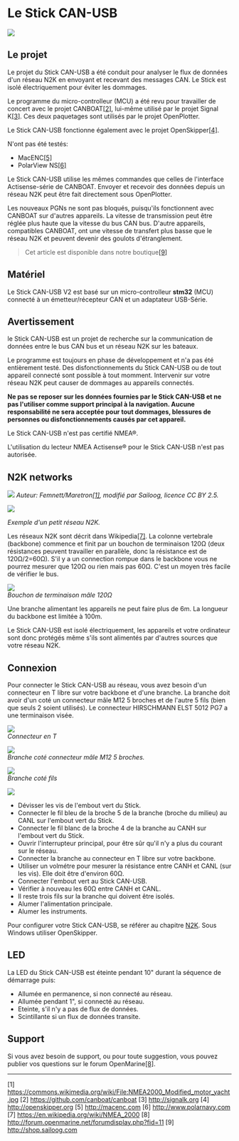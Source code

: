 # Le Stick CAN-USB

![](../en/can-usb-stick.png)

## Le projet

Le projet du Stick CAN-USB a été conduit pour analyser le flux de données d'un réseau N2K en envoyant et recevant des messages CAN. Le Stick est isolé électriquement pour éviter les dommages.

Le programme du micro-controlleur (MCU) a été revu pour travailler de concert avec le projet CANBOAT[[2]](https://github.com/canboat/canboat), lui-même utilisé par le projet Signal K[[3]](http://signalk.org). Ces deux paquetages sont utilisés par le projet OpenPlotter.

Le Stick CAN-USB fonctionne également avec le projet OpenSkipper[[4]](http://openskipper.org).

N'ont pas été testés:

* MacENC[[5]](http://macenc.com)
* PolarView NS[[6]](http://www.polarnavy.com)

Le Stick CAN-USB utilise les mêmes commandes que celles de l'interface Actisense-série de CANBOAT. Envoyer et recevoir des données depuis un réseau N2K peut être fait directement sous OpenPlotter.

Les nouveaux PGNs ne sont pas bloqués, puisqu'ils fonctionnent avec CANBOAT sur d'autres appareils. La vitesse de transmission peut être réglée plus haute que la vitesse du bus CAN bus. D'autre appareils, compatibles CANBOAT, ont une vitesse de transfert plus basse que le réseau N2K et peuvent devenir des goulots d'étranglement.

>Cet article est disponible dans notre boutique[[9]](http://shop.sailoog.com)

## Matériel

Le Stick CAN-USB V2 est basé sur un micro-controlleur **stm32** (MCU) connecté à un émetteur/récepteur CAN et un adaptateur USB-Série.

## Avertissement

le Stick CAN-USB est un projet de recherche sur la communication de données entre le bus CAN bus et un réseau N2K sur les bateaux.

Le programme est toujours en phase de développement et n'a pas été entièrement testé. Des disfonctionnements du Stick CAN-USB ou de tout appareil connecté sont possible à tout momment. Intervenir sur votre réseau N2K peut causer de dommages au appareils connectés.

**Ne pas se reposer sur les données fournies par le Stick CAN-USB et ne pas l'utiliser comme support principal à la navigation. Aucune responsabilité ne sera acceptée pour tout dommages, blessures de personnes ou disfonctionnements causés par cet appareil.**

Le Stick CAN-USB n'est pas certifié NMEA®.

L'utilisation du lecteur NMEA Actisense® pour le Stick CAN-USB n'est pas autorisée.

## N2K networks

![](../en/n2k_b.jpg)
_Auteur: Femnett/Maretron[[1]](https://commons.wikimedia.org/wiki/File:NMEA2000_Modified_motor_yacht.jpg), modifié par Sailoog, licence CC BY 2.5._

![](../en/n2k_a.jpg)  

_Exemple d'un petit réseau N2K._

Les réseaux N2K sont décrit dans Wikipedia[[7]](https://en.wikipedia.org/wiki/NMEA_2000).
La colonne vertebrale (backbone) commence et finit par un bouchon de terminaison 120Ω (deux résistances peuvent travailler en parallèle, donc la résistance est de 120Ω/2=60Ω). S'il y a un connection rompue dans le backbone vous ne pourrez mesurer que 120Ω ou rien mais pas  60Ω. C'est un moyen très facile de vérifier le bus.

![](../en/resistor_conn.jpg)  
_Bouchon de terminaison mâle 120Ω_

Une branche alimentant les appareils ne peut faire plus de 6m. La longueur du backbone est limitée à 100m.

Le Stick CAN-USB est isolé électriquement, les appareils et votre ordinateur sont donc protégés même s'ils sont alimentés par d'autres sources que votre réseau N2K.

## Connexion

Pour connecter le Stick CAN-USB au réseau, vous avez besoin d'un connecteur en T libre sur votre backbone et d'une branche. La branche doit avoir d'un coté un connecteur mâle M12 5 broches et de l'autre 5 fils (bien que seuls 2 soient utilisés). Le connecteur HIRSCHMANN ELST 5012 PG7 a une terminaison visée.

![](../en/t-conn.jpg)  
_Connecteur en T_

![](../en/m12_conn.jpg)  
_Branche coté connecteur mâle M12 5 broches._

![](../en/micro_cable.jpg)  
_Branche coté fils_

![](../en/can_usb_connect.jpg)

* Dévisser les vis de l'embout vert du Stick.
* Connecter le fil bleu de la broche 5 de la branche (broche du milieu) au CANL sur l'embout vert du Stick.
* Connecter le fil blanc de la broche 4 de la branche au CANH sur l'embout vert du Stick.
* Ouvrir l'interrupteur principal, pour être sûr qu'il n'y a plus du courant sur le réseau.
* Connecter la branche au connecteur en T libre sur votre backbone.
* Utiliser un volmétre pour mesurer la résistance entre CANH et CANL (sur les vis). Elle doit être d'environ 60Ω.
* Connecter l'embout vert au Stick CAN-USB.
* Vérifier à nouveau les 60Ω entre CANH et CANL.
* Il reste trois fils sur la branche qui doivent être isolés.
* Alumer l'alimentation principale.
* Alumer les instruments.

Pour configurer votre Stick CAN-USB, se référer au chapitre [N2K](n2k.md). Sous Windows utiliser OpenSkipper.

## LED

La LED du Stick CAN-USB est éteinte pendant 10" durant la séquence de démarrage puis:

- Allumée en permanence, si non connecté au réseau.
- Allumée pendant 1", si connecté au réseau.
- Eteinte, s'il n'y a pas de flux de données.
- Scintillante si un flux de données transite.

## Support

Si vous avez besoin de support, ou pour toute suggestion, vous pouvez publier vos questions sur le forum OpenMarine[[8]](http://forum.openmarine.net/forumdisplay.php?fid=11).

---

[1] https://commons.wikimedia.org/wiki/File:NMEA2000_Modified_motor_yacht.jpg [2] https://github.com/canboat/canboat [3] http://signalk.org [4] http://openskipper.org [5] http://macenc.com [6] http://www.polarnavy.com [7] https://en.wikipedia.org/wiki/NMEA_2000 [8] http://forum.openmarine.net/forumdisplay.php?fid=11 [9] http://shop.sailoog.com


